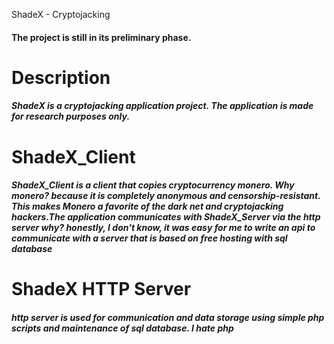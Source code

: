 ShadeX - Cryptojacking
#### The project is still in its preliminary phase.


# Description
#####  ShadeX is a cryptojacking application project. The application is made for research purposes only.

# ShadeX_Client
##### ShadeX_Client is a client that copies cryptocurrency monero. Why monero? because it is completely anonymous and censorship-resistant. This makes Monero a favorite of the dark net and cryptojacking hackers.The application communicates with ShadeX_Server via the http server why? honestly, I don't know, it was easy for me to write an api to communicate with a server that is based on free hosting with sql database

# ShadeX HTTP Server
##### http server is used for communication and data storage using simple php scripts and maintenance of sql database. I hate php


